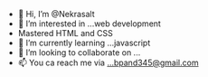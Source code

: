 - 👋 Hi, I’m @Nekrasalt
- 👀 I’m interested in ...web development
- Mastered HTML and CSS
- 🌱 I’m currently learning ...javascript
- 💞️ I’m looking to collaborate on ...
- 📫 You ca reach me via ...bpand345@gmail.com

<!---
Nekrasalt/Nekrasalt is a ✨ special ✨ repository because its `README.md` (this file) appears on your GitHub profile.
You can click the Preview link to take a look at your changes.
--->
